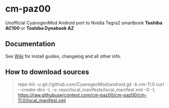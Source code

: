 # cm-paz00 #
Unofficial CyanogenMod Android port to Nvidia Tegra2 smartbook **Toshiba AC100** or **Toshiba Dynabook AZ**

## Documentation ##
See <a href='https://github.com/zombah/cm-paz00/wiki'>Wiki</a> for install guides, changelog and all other info.

## How to download sources

> repo init -u git://github.com/CyanogenMod/android.git -b cm-11.0
> curl --create-dirs -L -o .repo/local_manifests/local_manifest.xml -O -L https://raw.githubusercontent.com/cm-paz00/cm-paz00/cm-11.0/local_manifest.xml  
 
